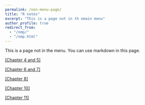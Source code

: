 ```yaml
---
permalink: /non-menu-page/
title: "R notes"
excerpt: "This is a page not in th emain menu"
author_profile: true
redirect_from: 
  - "/nmp/"
  - "/nmp.html"
---
```


This is a page not in the menu. You can use markdown in this page.

[[Chapter 4 and 5]](http://erciomunoz.github.io/files/Ch4.pdf)

[[Chapter 6 and 7]](http://erciomunoz.github.io/files/Ch6.pdf)

[[Chapter 8]](http://erciomunoz.github.io/files/Ch8.pdf)

[[Chapter 10]](http://erciomunoz.github.io/files/Ch10.pdf)

[[Chapter 11]](http://erciomunoz.github.io/files/Ch11.pdf)
